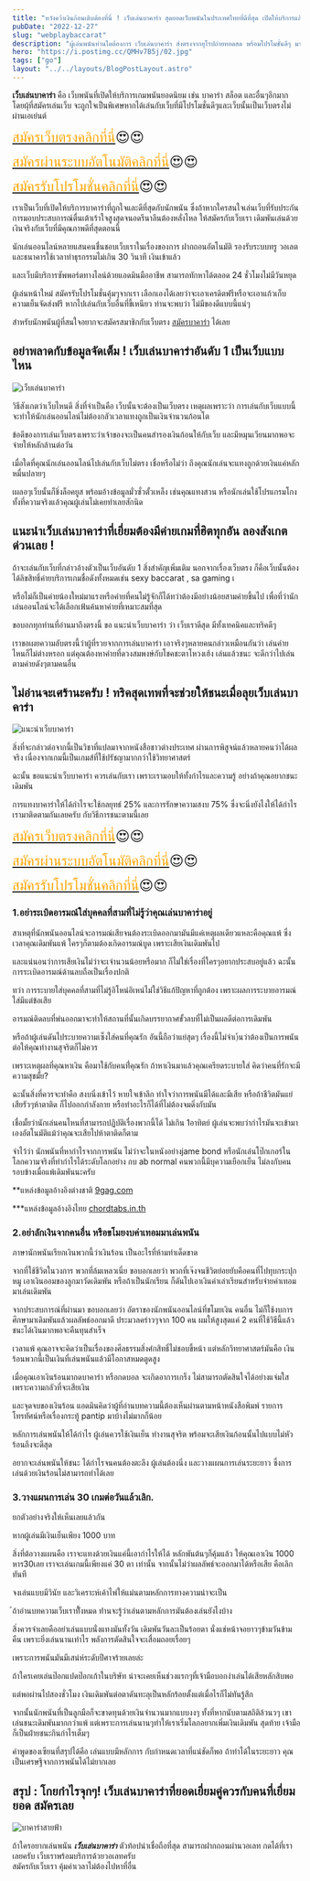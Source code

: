 ```yaml
---
title: "หวังคว้าเงินก้อนเติบต้องที่นี่ ! เว็บเล่นบาคาร่า สุดยอดเว็บพนันในประเทศไทยที่ดีที่สุด เปิดให้บริการแล้ว"
pubDate: "2022-12-27"
slug: "webplaybaccarat"
description: "ผู้เล่นพนันท่านใดต้องการ เว็บเล่นบาคาร่า ส่งตรงจากยุโรปถ่ายทอดสด พร้อมโปรโมชั่นดีๆ มาสมัครทางนี้สิ"
hero: "https://i.postimg.cc/QMHv7B5j/02.jpg"
tags: ["go"]
layout: "../../layouts/BlogPostLayout.astro"
---
```


**เว็บเล่นบาคาร่า** คือ เว็บพนันที่เปิดให้บริการเกมพนันยอดนิยม เช่น บาคาร่า สล็อต และอื่นๆอีกมาก โดยผุ้ที่สมัครเล่นเว็บ จะถูกใจเป็นพิเศษหากได้เล่นกับเว็บที่มีโปรโมชั่นดีๆและเว็บนั้นเป็นเว็บตรงไม่ผ่านเอเย่นต์

<font size= "5">[<span style="color:orange">สมัครเว็บตรงคลิกที่นี่</span>](https://nazavip.com/26174/t41626o2r59456244323y2m2l464p4)😍😍</font>

<font size= "5">[<span style="color:orange">สมัครผ่านระบบอัตโนมัติคลิกที่นี่</span>](https://nazavip.com/26174/t41626o2r59456244323y2m2l464p4)😍😍</font>

<font size= "5">[<span style="color:orange">สมัครรับโปรโมชั่นคลิกที่นี</span>่](https://nazavip.com/26174/t41626o2r59456244323y2m2l464p4)😍😍</font>

เราเป็นเว็บที่เปิดให้บริการบาคาร่าที่ถูกใจและดีที่สุดกับนักพนัน ซึ่งถ้าหากใครสนใจเล่นเว็บที่รับประกันการมอบประสบการณ์ตื่นเต้าเร้าใจสูงสุดจนอดรีนาลีนต้องหลั่งไหล ให้สมัครกับเว็บเรา เดิมพันเล่นด้วยเงินจริงกับเว็บที่มีคุณภาพดีที่สุดตอนนี้

นักเล่นออนไลน์หลายแสนคนชื่นชอบเว็บเราในเรื่องของการ ฝากถอนอัตโนมัติ รองรับระบบทรู วอเลต และธนาคารใช้เวลาทำธุรกรรมไม่เกิน 30 วินาที เงินเข้าแล้ว 

และเว็บมีบริการซัพพอร์ตทางไลน์ด้วยแอดมินมืออาชีพ สามารถทักหาได้ตลอด 24 ชั่วโมงไม่มีวันหยุด 

ผู้เล่นหน้าใหม่ สมัครรับโปรโมชั่นคุ้มๆจากเรา เลือกเองได้เลยว่าจะเอาเครดิตฟรีหรือจะเอาแก้วเก็บความเย็นจัดส่งฟรี หากไปเล่นกับเว็บอื่นที่ขี้เหนียว ท่านจะพบว่า ไม่มีของดีแบบนี้แน่ๆ


สำหรับนักพนันผู้ที่สนใจอยากจะสมัครสมาชิกกับเว็บตรง [สมัครบาคาร่า](https://mvpzero.netlify.app/posts/registerbaccarat/) ได้เลย  






## อย่าพลาดกับข้อมูลจัดเต็ม ! เว็บเล่นบาคาร่าอันดับ 1 เป็นเว็บแบบไหน




![เว็บเล่นบาคาร่า](https://i.postimg.cc/439BZpVH/03.jpg)

วิธีสังเกตว่าเว็บไหนดี สิ่งที่จำเป็นคือ เว็บนั้นจะต้องเป็นเว็บตรง   เหตุผลเพราะว่า การเล่นกับเว็บแบบนี้จะทำให้นักเล่นออนไลน์ไม่ต้องกลัวเวลาแทงถูกเป็นเงินจำนวนก้อนโต 

ข้อดีของการเล่นเว็บตรงเพราะว่าเจ้าของจะเป็นคนสำรองเงินก้อนให้กับเว็บ และมีหมุนเวียนมากพอจะจ่ายให้หลักล้านต่อวัน

เมื่อใดที่คุณนักเล่นออนไลน์ไปเล่นกับเว็บไม่ตรง เชื่อหรือไม่ว่า ถึงคุณนักเล่นจะแทงถูกด้วยเงินแค่หลักหมื่นปลายๆ 

เผลอๆเว็บนั้นก็ชิ่งล็อคยูส พร้อมอ้างข้อมูลมั่วซั่วตั้วเหล็ง เช่นคุณแทงสวน หรือนักเล่นใช้โปรแกรมโกง ทั้งที่ความจริงแล้วคุณผู้เล่นไม่เคยทำเลยสักนิด

## แนะนำเว็บเล่นบาคาร่าที่เยี่ยมต้องมีค่ายเกมที่ฮิตทุกอัน ลองสังเกตด่วนเลย !


ถ้าจะเล่นกับเว็บที่กล่าวอ้างตัวเป็นเว็บอันดับ 1 สิ่งสำคัญเพิ่มเติม นอกจากเรื่องเว็บตรง ก็คือเว็บนั้นต้องได้ลิขสิทธิ์ค่ายบริการเกมชื่อดังทั้งหมดเช่น sexy baccarat , sa gaming เ 

หรือไม่ก็เป็นค่ายน้องใหม่มาแรงหรือค่ายที่คนไม่รู้จักก็ได้ทว่าต้องมีอย่างน้อยสามค่ายขึ้นไป เพื่อที่ว่านักเล่นออนไลน์จะได้เลือกเฟ้นค้นหาค่ายที่เหมาะสมที่สุด

ขอบอกทุกท่านที่อ่านมาถึงตรงนี้ ขอ แนะนำเว็บบาคาร่า ว่า เว็บเราดีสุด มีทั้งเทคนิคและทริคดีๆ

เราขอเผยความลับตรงนี้ว่าผู้ที่รวยจากการเล่นบาคาร่า เอาจริงๆหลายคนกล่าวเหมือนกันว่า เล่นค่ายไหนก็ไม่ต่างหรอก แต่คุณต้องหาค่ายที่ดวงสมพงษ์กับโชคชะตาโหวงเฮ้ง เล่นแล้วชนะ จะดีกว่าไปเล่นตามค่ายดังๆตามคนอื่น

## ไม่อ่านจะเศร้านะครับ ! ทริคสุดเทพที่จะช่วยให้ชนะเมื่อลุยเว็บเล่นบาคาร่า


![แนะนำเว็บบาคาร่า](https://i.postimg.cc/zDn6TYLH/01.jpg)


สิ่งที่จะกล่าวต่อจากนี้เป็นวิชาที่แปลมาจากหนังสือชาวต่างประเทศ ผ่านการพิสูจน์แล้วหลายคนว่าได้ผลจริง  เนื่องจากเกมนี้เป็นเกมส์ที่ใช้ปรัชญามากกว่าใช้วิทยาศาสตร์ 

ฉะนั้น ขอแนะนำเว็บบาคาร่า ควรเล่นกับเรา เพราะเรามอบให้ทั้งกำไรและความรู้ 
อย่างถ้าคุณอยากชนะเดิมพัน 

การแทงบาคาร่าให้ได้กำไรจะใช้กลยุทธ์ 25% และการรักษาความสงบ 75%  ซึ่งจะนิ่งยังไงให้ได้กำไร เรามาติดตามกันเลยครับ กับวิธีการชนะตามนี้เลย

<font size= "5">[<span style="color:orange">สมัครเว็บตรงคลิกที่นี่</span>](https://nazavip.com/26174/t41626o2r59456244323y2m2l464p4)😍😍</font>

<font size= "5">[<span style="color:orange">สมัครผ่านระบบอัตโนมัติคลิกที่นี่</span>](https://nazavip.com/26174/t41626o2r59456244323y2m2l464p4)😍😍</font>

<font size= "5">[<span style="color:orange">สมัครรับโปรโมชั่นคลิกที่นี</span>่](https://nazavip.com/26174/t41626o2r59456244323y2m2l464p4)😍😍</font>

 
### 1.อย่าระเบิดอารมณ์ใส่บุคคลที่สามที่ไม่รู้ว่าคุณเล่นบาคาร่าอยู่


สาเหตุที่นักพนันออนไลน์จะอารมณ์เสียจนต้องระเบิดออกมามันมีแค่เหตุผลเดียวแหละคือคุณแพ้ ซึ่งเวลาคุณเดิมพันแพ้ ใครๆก็ตามต้องเกิดอารมณ์บูด เพราะเสียเงินเดิมพันไป

และแน่นอนว่าการเสียเงินไม่ว่าจะเจำนวนน้อยหรือมาก ก็ไม่ใช่เรื่องที่ใครๆอยากประสบอยู่แล้ว ฉะนั้นการระเบิดอารมณ์ด้านลบถือเป็นเรื่องปกติ

ทว่า การระบายใส่บุคคลที่สามที่ไม่รู้อิโหน่อิเหน่ไม่ใช่วิธีแก้ปัญหาที่ถูกต้อง เพราะผลการระบายอารมณ์ใส่มีแต่ข้อเสีย  

อารมณ์ติดลบที่พ่นออกมาจะทำให้สถานที่นั้นเกิดบรรยากาศขั้วลบที่ไม่เป็นผลดีต่อการเดิมพัน

หรือถ้าผู้เล่นดันไประบายความเซ็งใส่คนที่คุณรัก อันนี้ถือว่าแย่สุดๆ เรื่องนี้ไม่จำเ)้นว่าต้องเป็นการพนัน ต่อให้คุณทำงานสุจริตก็ไม่ควร

เพราะเหตุผลที่คุณหาเงิน คือมาใช้กับคนที่่คุณรัก ถ้าหาเงินมาแล้วคุณเครียดระบายใส่ คิดว่าคนที่รักจะมีความสุขมั้ย?

ฉะนั้นสิ่งที่ควรจะทำคือ สงบนิ่งเข้าไว้ หายใจเข้าลึก ทำใจว่าการพนันมีได้และมีเสีย หรือถ้าชีวิตมันแย่ เสียรัวๆห้าตาติด ก็ไปออกกำลังกาย หรือทำอะไรก็ได้ที่ไม่ต้องจมดิ่งกับมัน

เชื่อมั้ยว่านักเล่นคนไหนที่สามารถปฏิบัติเรื่องพวกนี้ได้ ไม่เกิน 1อาทิตย์ ผู้เล่นจะพบว่ากำไรมันจะเข้ามาเองอัตโนมัติแม้ว่าคุณจะเสียไปห้าตาติดก็ตาม

จำไว้ว่า นักพนันที่หากำไรจากการพนัน ไม่ว่าจะในหนังอย่างjame bond หรือนักเล่นโป๊กเกอร์ในโลกความจริงที่ทำกำไรได้ระดับโลกอย่าง กบ ab normal คนพวกนี้มีบุความเยือกเย็น ไม่ลงกับคนรอบข้างเมื่อแพ้เดิมพันนะครับ

**แหล่งข้อมูลอ้างอิงต่างชาติ [9gag.com](https://9gag.com/)

***แหล่งข้อมูลอ้างอิงไทย  [chordtabs.in.th](https://chordtabs.in.th/)

### 2.อย่าลักเงินจากคนอื่น หรือขโมยงบค่าเทอมมาเล่นพนัน


ภาษานักพนันเรียกเงินพวกนี้ว่าเงินร้อน เป็นอะไรที่ห้ามทำเด็ดขาด  

จากที่ใช้ชีวิตในวงการ พวกที่ล้มเหลวเนี่ย ขอบอกเลยว่า พวกที่เจ๊งจนชีวิตย่อยยับคือคนที่ไปทุบกระปุกหมู เอาเงินออมของลูกมาวัดเดิมพัน หรือถ้าเป็นนักเรียน ก็ดันไปเอาเงินค่าเล่าเรียนสำหรับจ่ายค่าเทอม มาเล่นเดิมพัน


จากประสบการณ์ที่ผ่านมา ขอบอกเลยว่า อัตราของนักพนันออนไลน์ที่ขโมยเงิน คนอื่น ไม่ก็ใช้งบการศึกษามาเดิมพันแล้วผลลัพธ์ออกมาดี ประมวลคร่าวๆจาก 100 คน ผมให้สูงสุดแค่ 2 คนที่ใช้วิธีนี้แล้วชนะได้เงินมากพอจะคืนทุนสำเร็จ

เวลาแพ้ คุณอาจจะคิดว่าเป็นเรื่องของศีลธรรมสิ่งศํกสิทธิ์ไม่ชอบขี้หน้า แต่หลักวิทยาศาสตร์มันคือ เงินร้อนพวกนี้เป็นเงินที่เล่นพนันแล้วมีโอกาสหมดตูดสูง

เมื่อคุณเอาเงินร้อนมากดบาคาร่า หรือกดบอล จะเกิดอาการเกร็ง  ไม่สามารถตัดสินใจได้อย่างแจ่มใสเพราะความกลัวที่จะเสียเงิน

และจุดจบของเงินร้อน แอดมินคิดว่าผู้ที่อ่านบทความนี้ต้องเห็นผ่านตามหน้าหนังสือพิมพ์ รายการโทรทัศน์หรือเรื่องกระทู้ pantip มาบ้างไม่มากก็น้อย

หลักการเล่นพนันให้ได้กำไร ผู้เล่นควรใช้เงินเย็น ทำงานสุจริต พร้อมจะเสียเงินก้อนนั้นไปแบบไม่หัวร้อนถึงจะดีสุด

อยากจะเล่นพนันให้ชนะ ได้กำไรจนคนต้องตะลึง ผู้เล่นต้องนิ่ง และวางแผนการเล่นระยะยาว ซึ่งการเล่นด้วยเงินร้อนไม่สามารถทำได้เลย

### 3.วางแผนการเล่น 30 เกมต่อวันแล้วเลิก.

ยกตัวอย่างจริงให้เห็นเลยแล้วกัน 

หากผู้เล่นมีเงินเย็นเพียง 1000 บาท 

สิ่งที่ต้อวางแผนคือ เราจะแทงด้วยเงินแค่นี้เอากำไรให้ได้ หลักพันต้นๆก็คุ้มแล้ว ให้คุณเอาเงิน 1000 หาร30เลย เราจะเล่นเกมนี้เพียงแค่ 30 ตา เท่านั้น จากนั้นไม่ว่าผลลัพธ์จะออกมาได้หรือเสีย คือเลิกทันที

จงเล่นแบบมีวินัย และวิเคราะห์เค้าไพ่ให้แม่นตามหลักการทางความน่าจะเป็น

้ถ้าอ่านบทความเว็บเราทัี้งหมด ท่่านจะรู้ว่าเล่นตามหลักการมันต้องเล่นยังไงบ้าง

สิ่งควรจำเลยคืออย่าเล่นแบบนั่งแทงมันทั้งวัน เดิมพันวันละเป็นร้อยตา นั่งแช่หน้าจอยาวๆข้ามวันข้ามคืน เพราะยิ่งเล่นนานเท่าไร พลังการตัดสินใจจะเสื่อมถอยเรื่อยๆ

เพราะการพนันมันมีเสน่ห์ระดับปีศาจร้ายเลยล่ะ

ถ้าใครเคยเล่นป๊อกแปดป๊อกเก้าในบริษัท น่าจะเคยเห็นช่วงแรกๆที่เจ้ามือบอกง่าเล่นได้เสียหลักสิบพอ

 แต่พอผ่านไปสองชั่วโมง เงินเดิมพันต่อตาดันทะลุเป็นหลักร้อยตั้งแต่เมื่อไรก็ไม่ทันรู้สึก

จากนั้นนักพนันที่เป็นลูกมือก็จะขาดทุนด้วยเงินจำนวนมากแบบงงๆ ทั้งที่หากนับตามสถิติล้วนวๆ เขาเล่นชนะเดิมพันมากกว่าแพ้ แต่เพราะการเล่นนานๆทำให้เราเริ่มโลภอยากเพิ่มเงินเดิมพัน สุดท้าย เจ้ามือก็เป็นฝ่ายชนะกินกำไรเต็มๆ 

คำพูดของเซียนที่สรุปได้คือ เล่นแบบมีหลักการ กับกำหนดเวลาที่แน่ชัดก็พอ ถ้าทำได้ในระยะยาว คุณเป็นเศรษฐีจากการพนันได้ไม่ยากเลย


## สรุป : โกยกำไรจุกๆ! เว็บเล่นบาคาร่าที่ยอดเยี่ยมคู่ควรกับคนที่เยี่ยมยอด สมัครเลย

![บาคาร่าสายฟ้า](https://i.postimg.cc/QMHv7B5j/02.jpg)

ถ้าใครอยากเล่นพนัน ***เว็บเล่นบาคาร่า*** ตัวท้อปน่าเชื่อถือที่สุด สามารถฝากถอนผ่านวอเลท กดได้ที่เราเลยครับ เว็บเราพร้อมบริการด้วยวอเลทครับ  
สมัครกับเว็บเรา คุ้มค่าเวลาไม่ต้องไปหาที่อื่น 



